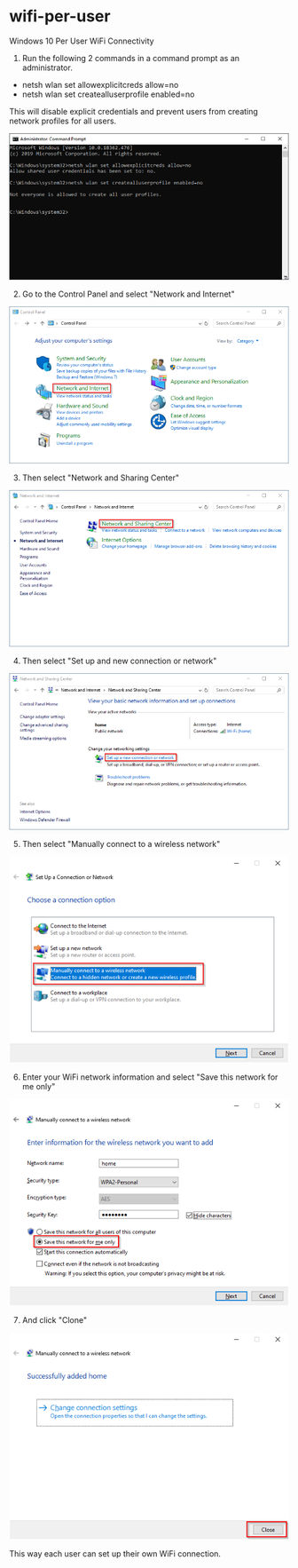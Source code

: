 # wifi-per-user
Windows 10 Per User WiFi Connectivity

01. Run the following 2 commands in a command prompt as an administrator.

- netsh wlan set allowexplicitcreds allow=no
- netsh wlan set createalluserprofile enabled=no

This will disable explicit credentials and prevent users from creating network profiles for all users.

![alt text](https://github.com/aristosv/wifi-per-user/blob/master/step01.png)

02. Go to the Control Panel and select "Network and Internet"

![alt text](https://github.com/aristosv/wifi-per-user/blob/master/step02.png)

03. Then select "Network and Sharing Center"

![alt text](https://github.com/aristosv/wifi-per-user/blob/master/step03.png)

04. Then select "Set up and new connection or network"

![alt text](https://github.com/aristosv/wifi-per-user/blob/master/step04.png)

05. Then select "Manually connect to a wireless network"

![alt text](https://github.com/aristosv/wifi-per-user/blob/master/step05.png)

06. Enter your WiFi network information and select "Save this network for me only"

![alt text](https://github.com/aristosv/wifi-per-user/blob/master/step06.png)

07. And click "Clone"

![alt text](https://github.com/aristosv/wifi-per-user/blob/master/step07.png)

This way each user can set up their own WiFi connection.
